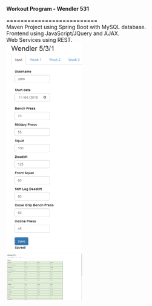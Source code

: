 <p><b>Workout Program - Wendler 531</b></p>
==========================
<br/>
Maven Project using Spring Boot with MySQL database.<br/>
Frontend using JavaScript/JQuery and AJAX.<br/>
Web Services using REST.<br/>


<img width="200px" src="screenshot1.png" /> 
<br/>
<img width="200px" src="screenshot2.png" />




<br/>
